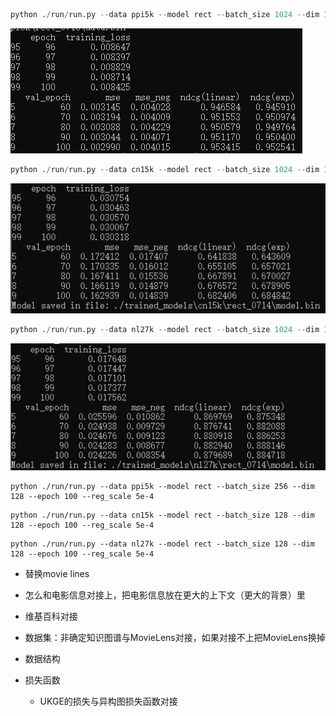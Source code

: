```python
python ./run/run.py --data ppi5k --model rect --batch_size 1024 --dim 128 --epoch 100 --reg_scale 5e-4
```

![image-20220714012711322](https://raw.githubusercontent.com/lqyspace/mypic/master/PicBed/202207140127435.png)



```python
python ./run/run.py --data cn15k --model rect --batch_size 1024 --dim 128 --epoch 100 --reg_scale 5e-4
```

![image-20220714072604002](https://raw.githubusercontent.com/lqyspace/mypic/master/PicBed/202207140726037.png)

```python
python ./run/run.py --data nl27k --model rect --batch_size 1024 --dim 128 --epoch 100 --reg_scale 5e-4
```

![image-20220714080248323](https://raw.githubusercontent.com/lqyspace/mypic/master/PicBed/202207140802355.png)





```
python ./run/run.py --data ppi5k --model rect --batch_size 256 --dim 128 --epoch 100 --reg_scale 5e-4
```



```
python ./run/run.py --data cn15k --model rect --batch_size 128 --dim 128 --epoch 100 --reg_scale 5e-4
```



```
python ./run/run.py --data nl27k --model rect --batch_size 128 --dim 128 --epoch 100 --reg_scale 5e-4
```





- 替换movie lines
- 怎么和电影信息对接上，把电影信息放在更大的上下文（更大的背景）里
- 维基百科对接



- 数据集：非确定知识图谱与MovieLens对接，如果对接不上把MovieLens换掉
- 数据结构
- 损失函数
  - UKGE的损失与异构图损失函数对接

















